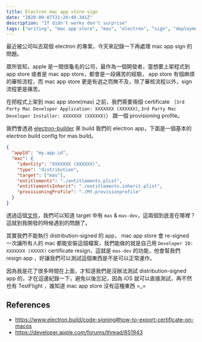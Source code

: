 ```yaml
---
title: Electron mac app store sign
date: "2020-09-07T21:20:40.341Z"
description: "If didn't works don't surprise"
tags: ["writing", "mac app store", "mas", "electron", "sign", "deployment"]
---
```


最近被公司叫去寫個 electron 的專案，今天來記錄一下再處理 mac app sign 的問題。

眾所皆知，apple 是一間很龜毛的公司，最作為一個開發者，當想要上架程式到 app store 或者是 mac app store，都會是一段痛苦的經驗， app store 有個麻煩的審核流程，而 mac app store 更是有過之而無不及，除了審核流程以外，sign 流程更是痛苦。

在把程式上架到 mac app store(mas) 之前，我們需要兩個 certificate （`3rd Party Mac Developer Application: XXXXXXX (XXXXXX)`, `3rd Party Mac Developer Installer: XXXXXXX (XXXXXX)`） 跟一個 provisioning profile。

我們會透過 [electron-builder](https://github.com/electron-userland/electron-builder) 來 build 我們的 electron app，下面是一個基本的 electron build config for mas build。

```json
{
  "appId": "my.app.id",
  "mac": {
    "identity": "XXXXXXX (XXXXXX)",
    "type": "distribution",
    "target": ["mas"],
    "entitlements": "./entitlements.plist",
    "entitlementsInherit": "./entitlements.inherit.plist",
    "provisioningProfile": "./MY.provisionprofile"
  }
}
```

透過這個[文件](https://www.electron.build/configuration/mac)，我們可以知道 target 中有 `mas` & `mas-dev`，這兩個到底差在哪裡？這就到我開發的時候遇到的問題了。

其實我們不能執行 distribution-signed 的 app， mac app store 會 re-signed 一次讓所有人的 mac 都能安裝這個檔案，我們能做的就是自己用 `Developer ID: XXXXXXX (XXXXX)` certificate resign，這就是 `mas-dev` 的功能，他會幫我們 resign app ，好讓我們可以測試這個東西是不是可以正常運作。

因為我是花了很多時間在上面，才知道我們是沒辦法測試 distribution-signed app 的，才在這邊紀錄一下，避免以後忘記，因為 iOS 就可以直接測試，再不然也有 TestFlight ，誰知道 mac app store 沒有這種東西 =\_=

## References

- https://www.electron.build/code-signing#how-to-export-certificate-on-macos
- https://developer.apple.com/forums/thread/651943
